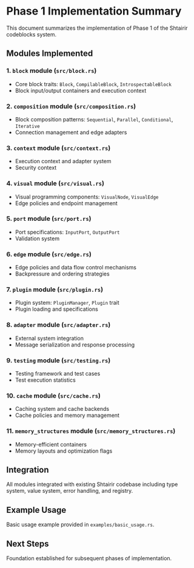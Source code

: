 # Phase 1 Implementation Summary

This document summarizes the implementation of Phase 1 of the Shtairir codeblocks system.

## Modules Implemented

### 1. `block` module (`src/block.rs`)
- Core block traits: `Block`, `CompilableBlock`, `IntrospectableBlock`
- Block input/output containers and execution context

### 2. `composition` module (`src/composition.rs`)
- Block composition patterns: `Sequential`, `Parallel`, `Conditional`, `Iterative`
- Connection management and edge adapters

### 3. `context` module (`src/context.rs`)
- Execution context and adapter system
- Security context

### 4. `visual` module (`src/visual.rs`)
- Visual programming components: `VisualNode`, `VisualEdge`
- Edge policies and endpoint management

### 5. `port` module (`src/port.rs`)
- Port specifications: `InputPort`, `OutputPort`
- Validation system

### 6. `edge` module (`src/edge.rs`)
- Edge policies and data flow control mechanisms
- Backpressure and ordering strategies

### 7. `plugin` module (`src/plugin.rs`)
- Plugin system: `PluginManager`, `Plugin` trait
- Plugin loading and specifications

### 8. `adapter` module (`src/adapter.rs`)
- External system integration
- Message serialization and response processing

### 9. `testing` module (`src/testing.rs`)
- Testing framework and test cases
- Test execution statistics

### 10. `cache` module (`src/cache.rs`)
- Caching system and cache backends
- Cache policies and memory management

### 11. `memory_structures` module (`src/memory_structures.rs`)
- Memory-efficient containers
- Memory layouts and optimization flags

## Integration

All modules integrated with existing Shtairir codebase including type system, value system, error handling, and registry.

## Example Usage

Basic usage example provided in `examples/basic_usage.rs`.

## Next Steps

Foundation established for subsequent phases of implementation.